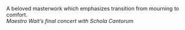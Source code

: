 A beloved masterwork which emphasizes transition from mourning to comfort.  
_Maestro Wait’s final concert with Schola Cantorum_

